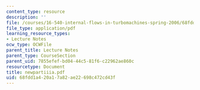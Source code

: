 ```yaml
---
content_type: resource
description: ''
file: /courses/16-540-internal-flows-in-turbomachines-spring-2006/68fdd1a420a17a82ae22698c472cd43f_newpartiiia.pdf
file_type: application/pdf
learning_resource_types:
- Lecture Notes
ocw_type: OCWFile
parent_title: Lecture Notes
parent_type: CourseSection
parent_uid: 7855efef-bd04-44c5-81f6-c22962ae860c
resourcetype: Document
title: newpartiiia.pdf
uid: 68fdd1a4-20a1-7a82-ae22-698c472cd43f
---
```

